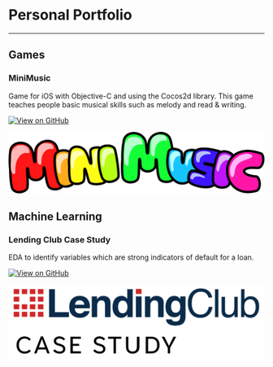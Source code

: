 # Personal Portfolio
---
## Games

### MiniMusic

Game for iOS with Objective-C and using the Cocos2d library. This game teaches people basic musical skills such as melody and read & writing.

[![View on GitHub](https://img.shields.io/badge/GitHub-View_on_GitHub-blue?logo=GitHub)](https://github.com/CassPratt/MiniMusic)

<center><img src="images/minimusic-logo.png"/></center>

## Machine Learning

### Lending Club Case Study

EDA to identify variables which are strong indicators of default for a loan.

[![View on GitHub](https://img.shields.io/badge/GitHub-View_on_GitHub-blue?logo=GitHub)](https://github.com/CassPratt/Lending-Club-Case-Study)

<center><img src="images/lc-casestudy.png"/></center>
